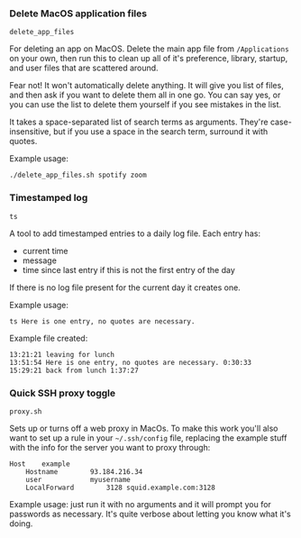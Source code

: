 ### Delete MacOS application files

`delete_app_files`

For deleting an app on MacOS.  Delete the main app file from `/Applications` on your own, then run this to clean up all of it's preference, library, startup, and user files that are scattered around.

Fear not!  It won't automatically delete anything.  It will give you list of files, and then ask if you want to delete them all in one go.  You can say yes, or you can use the list to delete them yourself if you see mistakes in the list.

It takes a space-separated list of search terms as arguments.  They're case-insensitive, but if you use a space in the search term, surround it with quotes.

Example usage:
```
./delete_app_files.sh spotify zoom
```

### Timestamped log

`ts`

A tool to add timestamped entries to a daily log file.  Each entry has:

- current time
- message
- time since last entry if this is not the first entry of the day

If there is no log file present for the current day it creates one.

Example usage:
```
ts Here is one entry, no quotes are necessary.
```

Example file created:

```
13:21:21 leaving for lunch
13:51:54 Here is one entry, no quotes are necessary. 0:30:33
15:29:21 back from lunch 1:37:27
```

### Quick SSH proxy toggle

`proxy.sh`

Sets up or turns off a web proxy in MacOs.  To make this work you'll also want to set up a rule in your `~/.ssh/config` file, replacing the example stuff with the info for the server you want to proxy through:

```
Host    example
    Hostname        93.184.216.34
    user            myusername
    LocalForward        3128 squid.example.com:3128
```

Example usage: just run it with no arguments and it will prompt you for passwords as necessary.  It's quite verbose about letting you know what it's doing.
